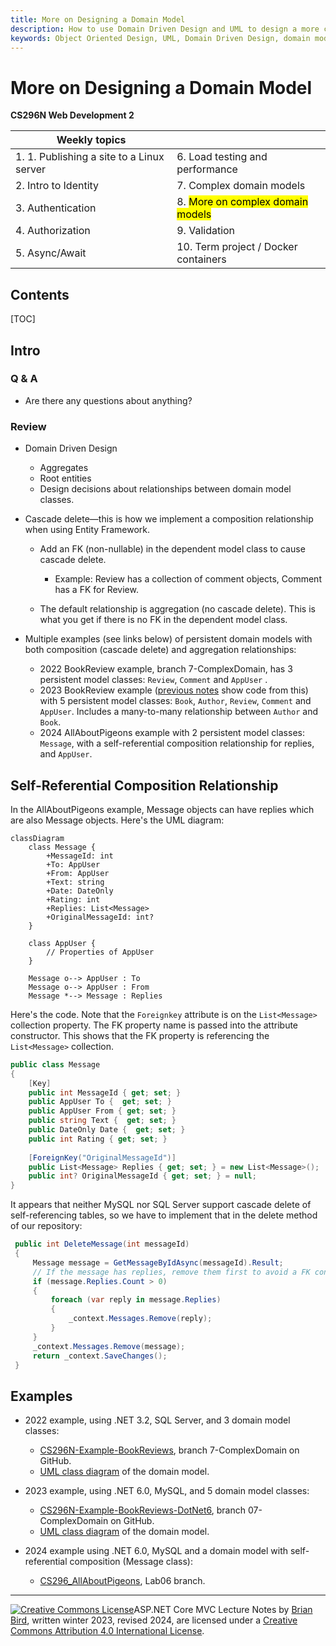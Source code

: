 ```yaml
---
title: More on Designing a Domain Model
description: How to use Domain Driven Design and UML to design a more complex domain model. How to write a model so Entity Framework enables cascade deletes of related data in the database.
keywords: Object Oriented Design, UML, Domain Driven Design, domain model, Entity Framework, related data, cascade delete
---
```

<h1>More on Designing a Domain Model</h1>

**CS296N Web Development 2**

| Weekly topics                             |                                               |
| ----------------------------------------- | --------------------------------------------- |
| 1. 1. Publishing a site to a Linux server | 6. Load testing and performance               |
| 2. Intro to Identity                      | 7. Complex domain models                      |
| 3. Authentication                         | 8. <mark>More on complex domain models</mark> |
| 4. Authorization                          | 9.  Validation                                |
| 5. Async/Await                            | 10. Term project / Docker containers          |

## Contents

[TOC]

## Intro

### Q & A

- Are there any questions about anything?

### Review

- Domain Driven Design

  - Aggregates
  - Root entities
  - Design decisions about relationships between domain model classes.

- Cascade delete&mdash;this is how we implement a composition relationship when using Entity Framework.
  - Add an FK (non-nullable) in the dependent model class to cause cascade delete.
    - Example: Review has a collection of comment objects, Comment has a FK for Review.

  - The default relationship is aggregation (no cascade delete). This is what you get if there is no FK in the dependent model class. 

- Multiple examples (see links below) of persistent domain models with both composition (cascade delete) and aggregation relationships:

  - 2022 BookReview example, branch 7-ComplexDomain, has 3 persistent model classes: `Review`, `Comment` and `AppUser` .
  - 2023 BookReview example ([previous notes](CS296N-LN-WK05-D1-ComplexDomain.html) show code from this) with 5 persistent model classes: `Book`, `Author`, `Review`, `Comment` and `AppUser`. Includes a many-to-many relationship between `Author` and `Book`.
  - 2024 AllAboutPigeons example with 2 persistent model classes: `Message`, with a self-referential composition relationship for replies, and `AppUser`.

## Self-Referential Composition Relationship

In the AllAboutPigeons example, Message objects can have replies which are also Message objects. Here's the UML diagram:

```mermaid
classDiagram
    class Message {
        +MessageId: int
        +To: AppUser
        +From: AppUser
        +Text: string
        +Date: DateOnly
        +Rating: int
        +Replies: List<Message>
        +OriginalMessageId: int?
    }

    class AppUser {
        // Properties of AppUser
    }

    Message o--> AppUser : To
    Message o--> AppUser : From
    Message *--> Message : Replies
```

Here's the code. Note that the `Foreignkey` attribute is on the `List<Message>` collection property. The FK property name is passed into the attribute constructor. This shows that the FK property is referencing the `List<Message>` collection.

```c#
public class Message
{
    [Key]
    public int MessageId { get; set; }
    public AppUser To {  get; set; }
    public AppUser From { get; set; }
    public string Text {  get; set; }
    public DateOnly Date {  get; set; }
    public int Rating { get; set; }
    
    [ForeignKey("OriginalMessageId")]
    public List<Message> Replies { get; set; } = new List<Message>();
    public int? OriginalMessageId { get; set; } = null;
}
```

It appears that neither MySQL nor SQL Server support cascade delete of self-referencing tables, so we have to implement that in the delete method of our repository:

```c#
 public int DeleteMessage(int messageId)
 {
     Message message = GetMessageByIdAsync(messageId).Result;
     // If the message has replies, remove them first to avoid a FK constraint violation
     if (message.Replies.Count > 0)
     {
         foreach (var reply in message.Replies)
         {
             _context.Messages.Remove(reply);
         }
     }
     _context.Messages.Remove(message);
     return _context.SaveChanges();
 }
```



## Examples

- 2022 example, using .NET 3.2, SQL Server, and 3 domain model classes:
    - [CS296N-Example-BookReviews](https://github.com/LCC-CIT/CS296N-Example-BookReviews/tree/7-ComplexDomain/BookReviews/BookReviews/Models), branch 7-ComplexDomain on GitHub.
    - [UML class diagram](https://github.com/LCC-CIT/CS296N-Example-BookReviews/blob/7-ComplexDomain/BookReviews/Docs/BookReviewsComplexDomainModel.pdf) of the domain model.

- 2023 example, using .NET 6.0, MySQL, and 5 domain model classes:
    -  [CS296N-Example-BookReviews-DotNet6](https://github.com/LCC-CIT/CS296N-Example-BookReviews/tree/7-ComplexDomain/BookReviews/BookReviews/Models), branch 07-ComplexDomain on GitHub.
    - [UML class diagram](https://github.com/LCC-CIT/CS296N-Example-BookReviews-DotNet6/blob/07-ComplexDomain/Docs/BookReviewsDomainModel.pdf) of the domain model.
- 2024 example using .NET 6.0, MySQL and a domain model with self-referential composition (Message class):
  - [CS296_AllAboutPigeons](https://github.com/ProfBird/CS296_AllAboutPigeons/tree/Lab06), Lab06 branch.



-----

 [![Creative Commons License](https://i.creativecommons.org/l/by/4.0/88x31.png)](http://creativecommons.org/licenses/by/4.0/)ASP.NET Core MVC Lecture Notes by [Brian Bird](https://profbird.dev), written winter 2023, revised <time>2024</time>, are licensed under a [Creative Commons Attribution 4.0 International License](http://creativecommons.org/licenses/by/4.0/). 
